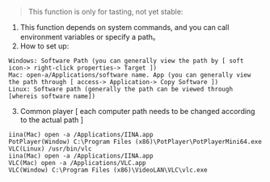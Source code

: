 > This function is only for tasting, not yet stable:

1. This function depends on system commands, and you can call environment variables or specify a path。
2. How to set up:
```
Windows: Software Path (you can generally view the path by [ soft icon-> right-click properties-> Target ])
Mac: open-a/Applications/software name. App (you can generally view the path through [ access-> Application-> Copy Software ])
Linux: Software path (generally the path can be viewed through [whereis software name])
```
3. Common player [ each computer path needs to be changed according to the actual path ]
```
iina(Mac) open -a /Applications/IINA.app
PotPlayer(Window) C:\Program Files (x86)\PotPlayer\PotPlayerMini64.exe
VLC(Linux) /usr/bin/vlc
iina(Mac) open -a /Applications/IINA.app
VLC(Mac) open -a /Applications/VLC.app
VLC(Window) C:\Program Files (x86)\VideoLAN\VLC\vlc.exe
```